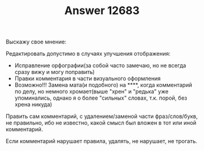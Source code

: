 ﻿---
title: "Answer 12683"
se.owner.user_id: 520560
se.owner.display_name: "SwaD"
se.owner.link: "https://ru.meta.stackoverflow.com/users/520560/swad"
se.answer_id: 12683
se.question_id: 12681
se.post_type: answer
se.is_accepted: False
---
<p>Выскажу свое мнение:</p>
<p>Редактировать допустимо в случаях улучшения отображения:</p>
<ul>
<li>Исправление орфографии(за собой часто замечаю, но не всегда сразу вижу и могу поправить)</li>
<li>Правки комментария в части визуального оформления</li>
<li>Возможно!!! Замена мата(и подобного) на ****, когда комментарий по делу, но немного хромает(выше &quot;хрен&quot; и &quot;редька&quot; уже упоминались, однако я о более &quot;сильных&quot; словах, т.к. порой, без хрена никуда)</li>
</ul>
<p>Править сам комментарий, с удалением/заменой части фраз/слов/букв, не правильно, ибо не известно, какой смысл был вложен в тот или иной комментарий.</p>
<p>Если комментарий нарушает правила, удалять, не нарушает, не трогать.</p>
